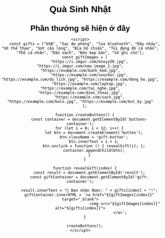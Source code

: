 <!DOCTYPE html>
<html lang="vi">
<head>
    <meta charset="UTF-8">
    <meta name="viewport" content="width=device-width, initial-scale=1.0">
    <title>Quà Sinh Nhật</title>
    <style>
        body {
            text-align: center;
            background: url('https://i.postimg.cc/DfrN8nw1/Form-Titelbild-Logo-1.png') no-repeat center center;
            background-size: cover;
            font-family: Arial, sans-serif;
            color: black;
            margin: 0;
            padding: 0;
        }
        .container {
            margin-top: 20px;
            display: flex;
            flex-wrap: wrap;
            justify-content: center;
            gap: 10px;
        }
        .gift-button {
            background-color: #007bff;
            color: white;
            border: none;
            padding: 5px;
            margin: 5px;
            cursor: pointer;
            border-radius: 10px;
            width: 60px;
            height: 60px;
            font-size: 16px;
            font-weight: bold;
        }
        #result {
            margin-top: 10px;
            font-size: 24px;
            font-weight: bold;
        }
        .gift-container {
            margin-top: 10px;
        }
        .gift-container img {
            max-width: 200px;
            margin-top: 5px;
        }
    </style>
</head>
<body>
    <h1>Quà Sinh Nhật</h1>
    <div class="container" id="buttons-container"></div>
    <div id="result">Phần thưởng sẽ hiện ở đây</div>
    <div class="gift-container" id="gift-container"></div>
    
    <script>
        const gifts = ["USB", "Sạc dự phòng", "loa bluetooth", "Dây nhảy", "Vớ thể thao", "Vợt cầu lông", "Bìa hộ chiếu", "Túi đựng đồ cá nhân", "Thẻ cá nhân", "Dấu sách", "Đèn kẹp bàn", "Sổ ghi chú"];
        const giftImages = [
            "https://i.imgur.com/UioyyID.jpg", "https://i.imgur.com/new_image_1.jpg", "https://example.com/banh_kem.jpg",
            "https://example.com/voucher.jpg", "https://example.com/du_lich.jpg", "https://example.com/dong_ho.jpg",
            "https://example.com/laptop.jpg", "https://example.com/tai_nghe.jpg", "https://example.com/dien_thoai.jpg",
            "https://example.com/sach.jpg", "https://example.com/balo.jpg", "https://example.com/but_ky.jpg"
        ];
        
        function createButtons() {
            const container = document.getElementById('buttons-container');
            for (let i = 0; i < 12; i++) {
                let btn = document.createElement('button');
                btn.className = 'gift-button';
                btn.innerText = i + 1;
                btn.onclick = function () { revealGift(i); };
                container.appendChild(btn);
            }
        }
        
        function revealGift(index) {
            const result = document.getElementById('result');
            const giftContainer = document.getElementById('gift-container');
            
            result.innerText = "🎁 Bạn nhận được: " + gifts[index] + "!";
            giftContainer.innerHTML = `<a href="${giftImages[index]}" target="_blank">
                                           <img src="${giftImages[index]}" alt="${gifts[index]}">
                                       </a>`;
        }
        
        createButtons();
    </script>
</body>
</html>

